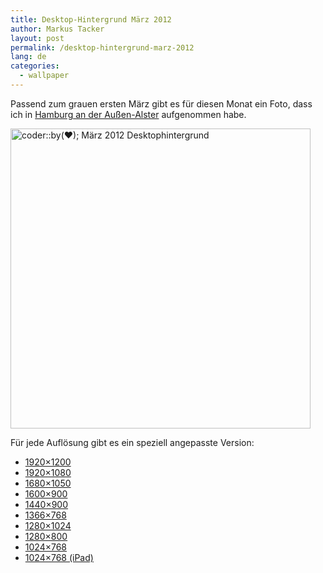 ```yaml
---
title: Desktop-Hintergrund März 2012
author: Markus Tacker
layout: post
permalink: /desktop-hintergrund-marz-2012
lang: de
categories:
  - wallpaper
---
```

Passend zum grauen ersten März gibt es für diesen Monat ein Foto, dass ich in [Hamburg an der Außen-Alster][1] aufgenommen habe.

[<img src="http://farm8.staticflickr.com/7187/6797984646_dbfe1e102a.jpg" width="480" alt="coder::by(♥); März 2012 Desktophintergrund" />][2]

Für jede Auflösung gibt es ein speziell angepasste Version:

*   <a href="/uploads/2012/03/coderbyheart-wallpaper-2012-03-1920x1200.jpg" alt="coder::by(♥); März 2012 Desktophintergrund in 1920x1200">1920&#215;1200</a>
*   <a href="/uploads/2012/03/coderbyheart-wallpaper-2012-03-1920x1080.jpg" alt="coder::by(♥); März 2012 Desktophintergrund in 1920x1080">1920&#215;1080</a>
*   <a href="/uploads/2012/03/coderbyheart-wallpaper-2012-03-1680x1050.jpg" alt="coder::by(♥); März 2012 Desktophintergrund in 1680x1050">1680&#215;1050</a>
*   <a href="/uploads/2012/03/coderbyheart-wallpaper-2012-03-1600x900.jpg" alt="coder::by(♥); März 2012 Desktophintergrund in 1600x900">1600&#215;900</a>
*   <a href="/uploads/2012/03/coderbyheart-wallpaper-2012-03-1440x900.jpg" alt="coder::by(♥); März 2012 Desktophintergrund in 1440x900">1440&#215;900</a>
*   <a href="/uploads/2012/03/coderbyheart-wallpaper-2012-03-1366x768.jpg" alt="coder::by(♥); März 2012 Desktophintergrund in 1366x768">1366&#215;768</a>
*   <a href="/uploads/2012/03/coderbyheart-wallpaper-2012-03-1280x1024.jpg" alt="coder::by(♥); März 2012 Desktophintergrund in 1280x1024">1280&#215;1024</a>
*   <a href="/uploads/2012/03/coderbyheart-wallpaper-2012-03-1280x800.jpg" alt="coder::by(♥); März 2012 Desktophintergrund in 1280x800">1280&#215;800</a>
*   <a href="/uploads/2012/03/coderbyheart-wallpaper-2012-03-1024x768.jpg" alt="coder::by(♥); März 2012 Desktophintergrund in 1024x768">1024&#215;768</a>
*   <a href="/uploads/2012/03/coderbyheart-wallpaper-2012-03-1024x768-ipad.jpg" alt="coder::by(♥); März 2012 Desktophintergrund in 1024x768 für das iPad">1024&#215;768 (iPad)</a>

 [1]: http://www.flickr.com/photos/tacker/4343892964/in/set-72157629126027067
 [2]: http://www.flickr.com/photos/tacker/6811088071
